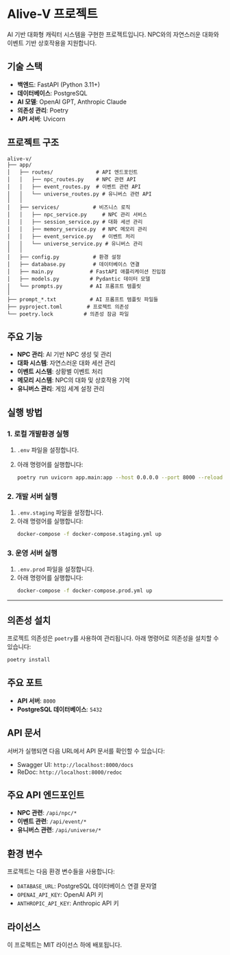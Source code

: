 # Alive-V 프로젝트

AI 기반 대화형 캐릭터 시스템을 구현한 프로젝트입니다. NPC와의 자연스러운 대화와 이벤트 기반 상호작용을 지원합니다.

## 기술 스택

- **백엔드**: FastAPI (Python 3.11+)
- **데이터베이스**: PostgreSQL
- **AI 모델**: OpenAI GPT, Anthropic Claude
- **의존성 관리**: Poetry
- **API 서버**: Uvicorn

## 프로젝트 구조

```
alive-v/
├── app/
│   ├── routes/              # API 엔드포인트
│   │   ├── npc_routes.py    # NPC 관련 API
│   │   ├── event_routes.py  # 이벤트 관련 API
│   │   └── universe_routes.py # 유니버스 관련 API
│   │
│   ├── services/           # 비즈니스 로직
│   │   ├── npc_service.py     # NPC 관리 서비스
│   │   ├── session_service.py # 대화 세션 관리
│   │   ├── memory_service.py  # NPC 메모리 관리
│   │   ├── event_service.py   # 이벤트 처리
│   │   └── universe_service.py # 유니버스 관리
│   │
│   ├── config.py           # 환경 설정
│   ├── database.py         # 데이터베이스 연결
│   ├── main.py            # FastAPI 애플리케이션 진입점
│   ├── models.py          # Pydantic 데이터 모델
│   └── prompts.py         # AI 프롬프트 템플릿
│
├── prompt_*.txt           # AI 프롬프트 템플릿 파일들
├── pyproject.toml        # 프로젝트 의존성
└── poetry.lock          # 의존성 잠금 파일
```

## 주요 기능

- **NPC 관리**: AI 기반 NPC 생성 및 관리
- **대화 시스템**: 자연스러운 대화 세션 관리
- **이벤트 시스템**: 상황별 이벤트 처리
- **메모리 시스템**: NPC의 대화 및 상호작용 기억
- **유니버스 관리**: 게임 세계 설정 관리

## 실행 방법

### 1. 로컬 개발환경 실행

1. `.env` 파일을 설정합니다.

2. 아래 명령어를 실행합니다:
   ```bash
   poetry run uvicorn app.main:app --host 0.0.0.0 --port 8000 --reload
   ```

### 2. 개발 서버 실행

1. `.env.staging` 파일을 설정합니다.
2. 아래 명령어를 실행합니다:
   ```bash
   docker-compose -f docker-compose.staging.yml up
   ```

### 3. 운영 서버 실행

1. `.env.prod` 파일을 설정합니다.
2. 아래 명령어를 실행합니다:
   ```bash
   docker-compose -f docker-compose.prod.yml up
   ```

---

## 의존성 설치

프로젝트 의존성은 `poetry`를 사용하여 관리됩니다. 아래 명령어로 의존성을 설치할 수 있습니다:

```bash
poetry install
```

## 주요 포트

- **API 서버**: `8000`
- **PostgreSQL 데이터베이스**: `5432`

## API 문서

서버가 실행되면 다음 URL에서 API 문서를 확인할 수 있습니다:

- Swagger UI: `http://localhost:8000/docs`
- ReDoc: `http://localhost:8000/redoc`

## 주요 API 엔드포인트

- **NPC 관련**: `/api/npc/*`
- **이벤트 관련**: `/api/event/*`
- **유니버스 관련**: `/api/universe/*`

## 환경 변수

프로젝트는 다음 환경 변수들을 사용합니다:

- `DATABASE_URL`: PostgreSQL 데이터베이스 연결 문자열
- `OPENAI_API_KEY`: OpenAI API 키
- `ANTHROPIC_API_KEY`: Anthropic API 키

## 라이선스

이 프로젝트는 MIT 라이선스 하에 배포됩니다.
